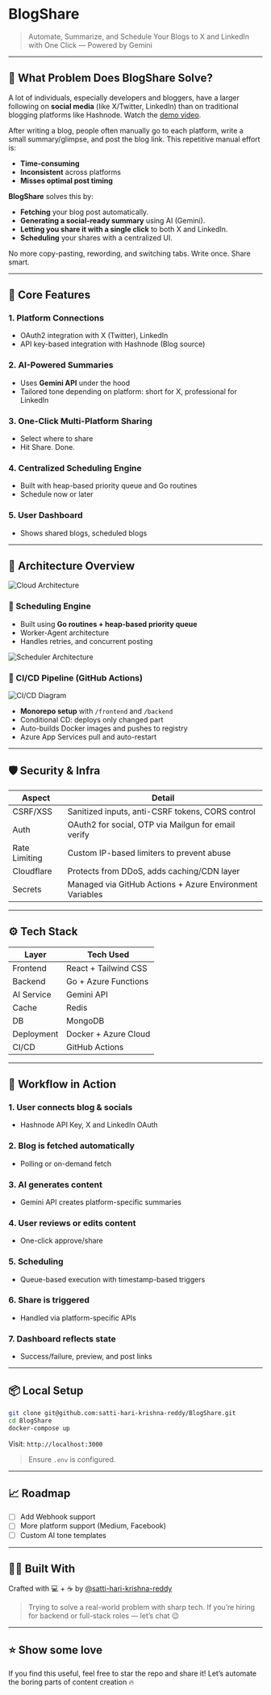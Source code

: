 # BlogShare

> Automate, Summarize, and Schedule Your Blogs to X and LinkedIn with One Click — Powered by Gemini

---

## 🚀 What Problem Does BlogShare Solve?

A lot of individuals, especially developers and bloggers, have a larger following on **social media** (like X/Twitter, LinkedIn) than on traditional blogging platforms like Hashnode. Watch the [demo video](https://youtu.be/ifMScMTnVYY?si=ZJquCUEmn6EY_Poc).

After writing a blog, people often manually go to each platform, write a small summary/glimpse, and post the blog link. This repetitive manual effort is:
- **Time-consuming**
- **Inconsistent** across platforms
- **Misses optimal post timing**

**BlogShare** solves this by:
- **Fetching** your blog post automatically.
- **Generating a social-ready summary** using AI (Gemini).
- **Letting you share it with a single click** to both X and LinkedIn.
- **Scheduling** your shares with a centralized UI.

No more copy-pasting, rewording, and switching tabs. Write once. Share smart.

---

## 🧠 Core Features

### 1. **Platform Connections**
- OAuth2 integration with X (Twitter), LinkedIn
- API key-based integration with Hashnode (Blog source)

### 2. **AI-Powered Summaries**
- Uses **Gemini API** under the hood
- Tailored tone depending on platform: short for X, professional for LinkedIn

### 3. **One-Click Multi-Platform Sharing**
- Select where to share
- Hit Share. Done.

### 4. **Centralized Scheduling Engine**
- Built with heap-based priority queue and Go routines
- Schedule now or later

### 5. **User Dashboard**
- Shows shared blogs, scheduled blogs
---

## 📸 Architecture Overview

![Cloud Architecture](https://github.com/user-attachments/assets/162dc992-f23d-471b-ac4a-b98275d4363e)

### 🔁 Scheduling Engine

- Built using **Go routines + heap-based priority queue**
- Worker-Agent architecture
- Handles retries, and concurrent posting

![Scheduler Architecture](https://github.com/user-attachments/assets/5f320c4d-68c7-446c-b929-adce099fbddb)

### 🔄 CI/CD Pipeline (GitHub Actions)

![CI/CD Diagram](https://github.com/user-attachments/assets/3b83b2ff-5a02-4b12-80dd-802ca4e86909)

- **Monorepo setup** with `/frontend` and `/backend`
- Conditional CD: deploys only changed part
- Auto-builds Docker images and pushes to registry
- Azure App Services pull and auto-restart

---

## 🛡 Security & Infra

| Aspect        | Detail                                              |
|---------------|------------------------------------------------------|
| CSRF/XSS      | Sanitized inputs, anti-CSRF tokens, CORS control    |
| Auth          | OAuth2 for social, OTP via Mailgun for email verify |
| Rate Limiting | Custom IP-based limiters to prevent abuse           |
| Cloudflare    | Protects from DDoS, adds caching/CDN layer          |
| Secrets       | Managed via GitHub Actions + Azure Environment Variables     |

---

## ⚙️ Tech Stack

| Layer        | Tech Used                         |
|--------------|-----------------------------------|
| Frontend     | React + Tailwind CSS              |
| Backend      | Go + Azure Functions              |
| AI Service   | Gemini API                        |
| Cache        | Redis                             |
| DB           | MongoDB                           |
| Deployment   | Docker + Azure Cloud              |
| CI/CD        | GitHub Actions                    |

---

## 🧭 Workflow in Action

### 1. **User connects blog & socials**
- Hashnode API Key, X and LinkedIn OAuth

### 2. **Blog is fetched automatically**
- Polling or on-demand fetch

### 3. **AI generates content**
- Gemini API creates platform-specific summaries

### 4. **User reviews or edits content**
- One-click approve/share

### 5. **Scheduling**
- Queue-based execution with timestamp-based triggers

### 6. **Share is triggered**
- Handled via platform-specific APIs

### 7. **Dashboard reflects state**
- Success/failure, preview, and post links

---

## 📦 Local Setup

```bash
git clone git@github.com:satti-hari-krishna-reddy/BlogShare.git
cd BlogShare
docker-compose up
```

Visit: `http://localhost:3000`

> Ensure `.env` is configured.

---

## 📈 Roadmap

- [ ] Add Webhook support
- [ ] More platform support (Medium, Facebook)
- [ ] Custom AI tone templates

---

## 👨‍💻 Built With

Crafted with 💻 + ☕ by [@satti-hari-krishna-reddy](https://github.com/satti-hari-krishna-reddy)

> Trying to solve a real-world problem with sharp tech. If you’re hiring for backend or full-stack roles — let’s chat 😉


---

## ⭐️ Show some love

If you find this useful, feel free to star the repo and share it! Let’s automate the boring parts of content creation 🔥

